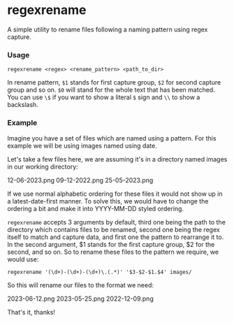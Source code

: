 # regexrename
A simple utility to rename files following a naming pattern using regex capture.

### Usage

`regexrename <regex> <rename_pattern> <path_to_dir>`

In rename pattern, `$1` stands for first capture group, `$2` for second capture group and so on. `$0` will stand for the whole text that has been matched. You can use `\$` if you want to show a literal `$` sign and `\\` to show a backslash.

### Example
Imagine you have a set of files which are named using a pattern. For this example we will be using images named using date.

Let's take a few files here, we are assuming it's in a directory named images in our working directory:

12-06-2023.png
09-12-2022.png
25-05-2023.png

If we use normal alphabetic ordering for these files it would not show up in a latest-date-first manner. To solve this, we would have to change the ordering a bit and make it into YYYY-MM-DD styled ordering.

`regexrename` accepts 3 arguments by default, third one being the path to the directory which contains files to be renamed, second one being the regex itself to match and capture data, and first one the pattern to rearrange it to. In the second argument, $1 stands for the first capture group, $2 for the second, and so on. So to rename these files to the pattern we require, we would use:

`regexrename '(\d+)-(\d+)-(\d+)\.(.*)' '$3-$2-$1.$4' images/`

So this will rename our files to the format we need:

2023-06-12.png
2023-05-25.png
2022-12-09.png

That's it, thanks!
